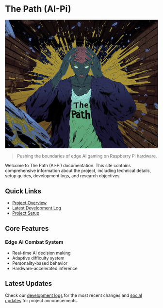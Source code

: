 # The Path (AI-Pi)

![The Path (AI-Pi)](images/cover-2025.png)

> Pushing the boundaries of edge AI gaming on Raspberry Pi hardware.

Welcome to The Path (AI-Pi) documentation. This site contains comprehensive information about the project, including technical details, setup guides, development logs, and research objectives.

## Quick Links

- [Project Overview](overview/project-scope.md)
- [Latest Development Log](meta/logs/2025-01-13.md)
- [Project Setup](meta/implementation/setup/project-setup.md)

## Core Features

### Edge AI Combat System
- Real-time AI decision making
- Adaptive difficulty system
- Personality-based behavior
- Hardware-accelerated inference

## Latest Updates

Check our [development logs](meta/logs/index.md) for the most recent changes and [social updates](meta/social/index.md) for project announcements.
